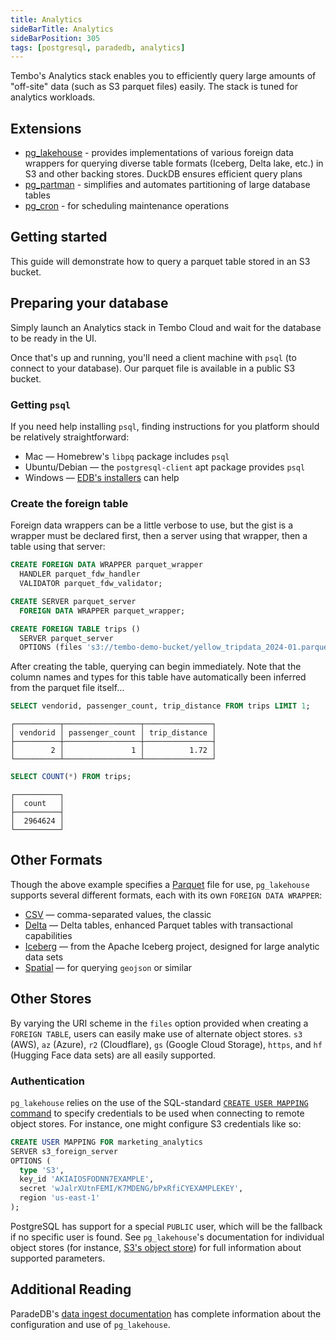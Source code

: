 ```yaml
---
title: Analytics
sideBarTitle: Analytics
sideBarPosition: 305
tags: [postgresql, paradedb, analytics]
---
```


Tembo's Analytics stack enables you to efficiently query large amounts of "off-site" data (such as S3 parquet files) easily. The stack is tuned for analytics workloads.

## Extensions

- [pg_lakehouse](https://pgt.dev/extensions/pg_lakehouse) - provides implementations of various foreign data wrappers for querying diverse table formats (Iceberg, Delta lake, etc.) in S3 and other backing stores. DuckDB ensures efficient query plans
- [pg_partman](https://pgt.dev/extensions/pg_partman) - simplifies and automates partitioning of large database tables
- [pg_cron](https://pgt.dev/extensions/pg_cron) - for scheduling maintenance operations

## Getting started

This guide will demonstrate how to query a parquet table stored in an S3 bucket.

## Preparing your database

Simply launch an Analytics stack in Tembo Cloud and wait for the database to be ready in the UI.

Once that's up and running, you'll need a client machine with `psql` (to connect to your database). Our parquet file is available in a public S3 bucket.

### Getting `psql`

If you need help installing `psql`, finding instructions for you platform should be relatively straightforward:

  * Mac — Homebrew's `libpq` package includes `psql`
  * Ubuntu/Debian — the `postgresql-client` apt package provides `psql`
  * Windows — [EDB's installers](https://www.postgresql.org/download/windows/) can help

### Create the foreign table

Foreign data wrappers can be a little verbose to use, but the gist is a wrapper must be declared first, then a server using that wrapper, then a table using that server:

```sql
CREATE FOREIGN DATA WRAPPER parquet_wrapper
  HANDLER parquet_fdw_handler
  VALIDATOR parquet_fdw_validator;

CREATE SERVER parquet_server
  FOREIGN DATA WRAPPER parquet_wrapper;

CREATE FOREIGN TABLE trips ()
  SERVER parquet_server
  OPTIONS (files 's3://tembo-demo-bucket/yellow_tripdata_2024-01.parquet');
```

After creating the table, querying can begin immediately. Note that the column names and types for this table have automatically been inferred from the parquet file itself…

```sql
SELECT vendorid, passenger_count, trip_distance FROM trips LIMIT 1;
```
```
┌──────────┬─────────────────┬───────────────┐
│ vendorid │ passenger_count │ trip_distance │
├──────────┼─────────────────┼───────────────┤
│        2 │               1 │          1.72 │
└──────────┴─────────────────┴───────────────┘
```

```sql
SELECT COUNT(*) FROM trips;
```
```
┌──────────┐
│  count   │
├──────────┤
│  2964624 │
└──────────┘
```

## Other Formats

Though the above example specifies a [Parquet](https://docs.paradedb.com/ingest/import/parquet) file for use, `pg_lakehouse` supports several different formats, each with its own `FOREIGN DATA WRAPPER`:

  - [CSV](https://docs.paradedb.com/ingest/import/csv) — comma-separated values, the classic
  - [Delta](https://docs.paradedb.com/ingest/import/delta) — Delta tables, enhanced Parquet tables with transactional capabilities
  - [Iceberg](https://docs.paradedb.com/ingest/import/iceberg) — from the Apache Iceberg project, designed for large analytic data sets
  - [Spatial](https://docs.paradedb.com/ingest/import/spatial) — for querying `geojson` or similar

## Other Stores

By varying the URI scheme in the `files` option provided when creating a `FOREIGN TABLE`, users can easily make use of alternate object stores. `s3` (AWS), `az` (Azure), `r2` (Cloudflare), `gs` (Google Cloud Storage), `https`, and `hf` (Hugging Face data sets) are all easily supported.

### Authentication

`pg_lakehouse` relies on the use of the SQL-standard [`CREATE USER MAPPING` command](https://www.postgresql.org/docs/current/sql-createusermapping.html) to specify credentials to be used when connecting to remote object stores. For instance, one might configure S3 credentials like so:

```sql
CREATE USER MAPPING FOR marketing_analytics
SERVER s3_foreign_server
OPTIONS (
  type 'S3',
  key_id 'AKIAIOSFODNN7EXAMPLE',
  secret 'wJalrXUtnFEMI/K7MDENG/bPxRfiCYEXAMPLEKEY',
  region 'us-east-1'
);
```

PostgreSQL has support for a special `PUBLIC` user, which will be the fallback if no specific user is found. See `pg_lakehouse`'s documentation for individual object stores (for instance, [S3's object store](https://docs.paradedb.com/ingest/object_stores/s3)) for full information about supported parameters.

## Additional Reading

ParadeDB's [data ingest documentation](https://docs.paradedb.com/ingest/quickstart) has complete information about the configuration and use of `pg_lakehouse`.

